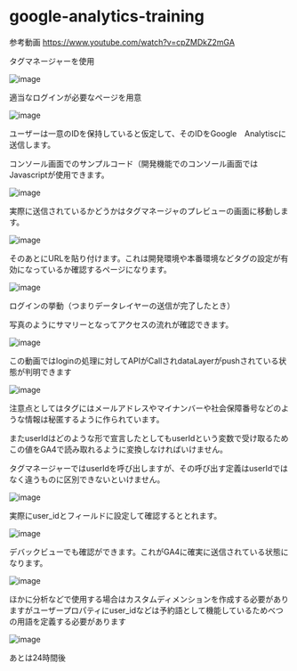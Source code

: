 # google-analytics-training

参考動画
https://www.youtube.com/watch?v=cpZMDkZ2mGA

タグマネージャーを使用

![image](https://github.com/user-attachments/assets/5992d07b-4b2c-4851-b22b-d688fe410448)

適当なログインが必要なページを用意

![image](https://github.com/user-attachments/assets/b9f9d767-bd30-46ab-8f82-4a2a4811b997)

ユーザーは一意のIDを保持していると仮定して、そのIDをGoogle　Analytiscに送信します。

コンソール画面でのサンプルコード（開発機能でのコンソール画面ではJavascriptが使用できます。

![image](https://github.com/user-attachments/assets/750ef445-03a4-4b5e-a8f5-fdc3369e89ae)

実際に送信されているかどうかはタグマネージャのプレビューの画面に移動します。

![image](https://github.com/user-attachments/assets/da98d57d-f494-4d31-bddc-aec08f0d7a0a)

そのあとにURLを貼り付けます。これは開発環境や本番環境などタグの設定が有効になっているか確認するページになります。

![image](https://github.com/user-attachments/assets/1a0833e4-8acb-4dce-b1b3-ea8de008eb1b)

ログインの挙動（つまりデータレイヤーの送信が完了したとき）

写真のようにサマリーとなってアクセスの流れが確認できます。

![image](https://github.com/user-attachments/assets/f3c26b18-9b7c-496c-ad5f-523a680065a9)

この動画ではloginの処理に対してAPIがCallされdataLayerがpushされている状態が判明できます

![image](https://github.com/user-attachments/assets/d1165ec9-95b5-47ee-87cb-ba0261407553)

注意点としてはタグにはメールアドレスやマイナンバーや社会保障番号などのような情報は秘匿するように作られています。

またuserIdはどのような形で宣言したとしてもuserIdという変数で受け取るためこの値をGA4で読み取れるように変換しなければいけません。

タグマネージャーではuserIdを呼び出しますが、その呼び出す定義はuserIdではなく違うものに区別できないといけません。

![image](https://github.com/user-attachments/assets/006da5a0-0503-4087-8d4b-739a6b57ebf4)

実際にuser_idとフィールドに設定して確認するととれます。

![image](https://github.com/user-attachments/assets/cf74136d-d2d0-40ed-b9f8-0acba1171d80)

デバックビューでも確認ができます。これがGA4に確実に送信されている状態になります。

![image](https://github.com/user-attachments/assets/5a6b2c9c-f292-468b-8d87-59f47c8f2b30)

ほかに分析などで使用する場合はカスタムディメンションを作成する必要がありますがユーザープロパティにuser_idなどは予約語として機能しているためべつの用語を定義する必要があります

![image](https://github.com/user-attachments/assets/8490205f-4cc1-4285-8f3a-cca063bf001b)

あとは24時間後
